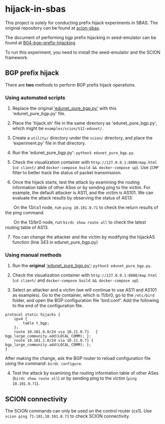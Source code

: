 # hijack-in-sbas
This project is solely for conducting prefix hijack experiments in SBAS. The original repository can be found at [scion-sbas](https://github.com/netsys-lab/seed-emulator/tree/feature/scion-sbas/).

The document of performing bgp prefix hijacking in seed-emulator can be found at [B04-bgp-prefix-hijacking](https://github.com/seed-labs/seed-emulator/tree/master/examples/B04-bgp-prefix-hijacking).

To run this experiment, you need to install the seed-emulator and the SCION framework.

## BGP prefix hijack
There are **two** methods to perform BGP prefix hijack operations.

### Using automated scripts
1. Replace the original ['edunet_pure_bgp.py'](https://github.com/netsys-lab/seed-emulator/blob/feature/scion-sbas/examples/scion/S12-edunet/edunet_pure_bgp.py) with this 'edunet_pure_bgp.py' file.

2. Place the 'hijack.sh' file in the same directory as 'edunet_pure_bgp.py', which might be `examples/scion/S12-edunet/`.

3. Create a `utility/` directory under the `scion/` directory, and place the 'experiment.py' file in that directory.

4. Run the 'edunet_pure_bgp.py': `python3 edunet_pure_bgp.py`.

5. Check the visualization container with `http://127.0.0.1:8080/map.html` (`cd client/` and `docker-compose build && docker-compose up`). Use `ICMP` filter to better track the status of packet transmission.

6. Once the hijack starts, test the attack by examining the routing information table of other ASes or by sending ping to the victim.
For example, the default attacker is AS11, and the victim is AS101. We can evaluate the attack results by observing the status of AS13:

&nbsp;&nbsp;&nbsp;&nbsp;&nbsp;&nbsp;&nbsp;On the 13/cs1 node, run `ping 10.101.0.71` to check the return results of the ping command.

&nbsp;&nbsp;&nbsp;&nbsp;&nbsp;&nbsp;&nbsp;On the 13/br0 node, run `birdc show route all` to check the latest routing table of AS13.

7. You can change the attacker and the victim by modifying the hijackAS function (line 343 in edunet_pure_bgp.py)

### Using manual methods
1. Run the **original** ['edunet_pure_bgp.py'](https://github.com/netsys-lab/seed-emulator/blob/feature/scion-sbas/examples/scion/S12-edunet/edunet_pure_bgp.py): `python3 edunet_pure_bgp.py`.

2. Check the visualization container with `http://127.0.0.1:8080/map.html` (`cd client/` and `docker-compose build && docker-compose up`).

3. Select an attacker and a victim (we will continue to use AS11 and AS101 as examples). Go to the container, which is 11/br0, go to the `/etc/bird` folder, and open the BGP configuration file 'bird.conf'. Add the following to the end of the configuration file.
```
protocol static hijacks {
    ipv4 {
        table t_bgp;
    };
    route 10.101.0.0/24 via 10.11.0.71   { bgp_large_community.add(LOCAL_COMM); };
    route 10.101.1.0/24 via 10.11.0.71 { bgp_large_community.add(LOCAL_COMM); };
}
```
After making the change, ask the BGP router to reload configuration file using the command: `birdc configure`.

4. Test the attack by examining the routing information table of other ASes (`birdc show route all`) or by sending ping to the victim (`ping 10.101.0.71`).

## SCION connectivity
The SCION commands can only be used on the control router (cs1). Use `scion ping 71-101,10.101.0.71` to check SCION connectivity.
